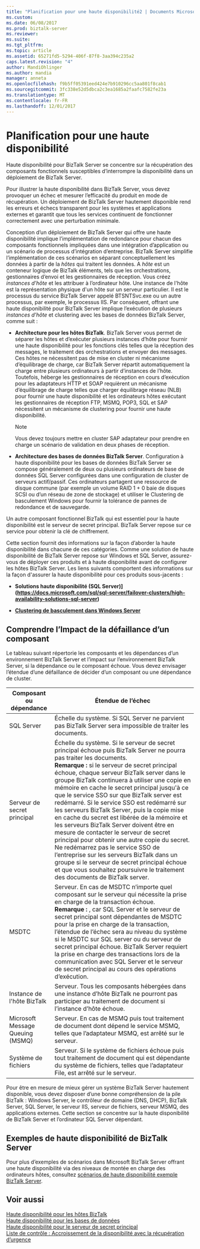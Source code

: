```yaml
---
title: "Planification pour une haute disponibilité2 | Documents Microsoft"
ms.custom: 
ms.date: 06/08/2017
ms.prod: biztalk-server
ms.reviewer: 
ms.suite: 
ms.tgt_pltfrm: 
ms.topic: article
ms.assetid: 65271fd5-5294-406f-87f8-3aa394c235a2
caps.latest.revision: "4"
author: MandiOhlinger
ms.author: mandia
manager: anneta
ms.openlocfilehash: f9b5ff05391eed424e7b910296cc5aa801f8cab1
ms.sourcegitcommit: 3fc338e52d5dbca2c3ea1685a2faafc7582fe23a
ms.translationtype: MT
ms.contentlocale: fr-FR
ms.lasthandoff: 12/01/2017
---
```

# <a name="planning-for-high-availability"></a>Planification pour une haute disponibilité
Haute disponibilité pour BizTalk Server se concentre sur la récupération des composants fonctionnels susceptibles d’interrompre la disponibilité dans un déploiement de BizTalk Server.  
  
 Pour illustrer la haute disponibilité dans BizTalk Server, vous devez provoquer un échec et mesurer l’efficacité du produit en mode de récupération. Un déploiement de BizTalk Server hautement disponible rend les erreurs et échecs transparent pour les systèmes et applications externes et garantit que tous les services continuent de fonctionner correctement avec une perturbation minimale.  
  
 Conception d’un déploiement de BizTalk Server qui offre une haute disponibilité implique l’implémentation de redondance pour chacun des composants fonctionnels impliquées dans une intégration d’application ou un scénario de processus d’intégration d’entreprise. BizTalk Server simplifie l’implémentation de ces scénarios en séparant conceptuellement les données à partir de la *hôtes* qui traitent les données. A *hôte* est un conteneur logique de BizTalk éléments, tels que les orchestrations, gestionnaires d’envoi et les gestionnaires de réception. Vous créez *instances d’hôte* et les attribuer à l’ordinateur hôte. Une instance de l'hôte est la représentation physique d'un hôte sur un serveur particulier. Il est le processus du service BizTalk Server appelé BTSNTSvc.exe ou un autre processus, par exemple, le processus IIS. Par conséquent, offrant une haute disponibilité pour BizTalk Server implique l’exécution de plusieurs *instances d’hôte* et clustering avec les bases de données BizTalk Server, comme suit :  
  
-   **Architecture pour les hôtes BizTalk**. BizTalk Server vous permet de séparer les hôtes et d’exécuter plusieurs instances d’hôte pour fournir une haute disponibilité pour les fonctions clés telles que la réception des messages, le traitement des orchestrations et envoyer des messages. Ces hôtes ne nécessitent pas de mise en cluster ni mécanisme d’équilibrage de charge, car BizTalk Server répartit automatiquement la charge entre plusieurs ordinateurs à partir d’instances de l’hôte. Toutefois, héberge les gestionnaires de réception en cours d’exécution pour les adaptateurs HTTP et SOAP requièrent un mécanisme d’équilibrage de charge telles que charger équilibrage réseau (NLB) pour fournir une haute disponibilité et les ordinateurs hôtes exécutant les gestionnaires de réception FTP, MSMQ, POP3, SQL et SAP nécessitent un mécanisme de clustering pour fournir une haute disponibilité.  
  
    > [!NOTE]  
    >  Vous devez toujours mettre en cluster SAP adaptateur pour prendre en charge un scénario de validation en deux phases de réception.  
  
-   **Architecture des bases de données BizTalk Server**. Configuration à haute disponibilité pour les bases de données BizTalk Server se compose généralement de deux ou plusieurs ordinateurs de base de données SQL Server configurées dans une configuration de cluster de serveurs actif/passif. Ces ordinateurs partagent une ressource de disque commune (par exemple un volume RAID 1 + 0 baie de disques SCSI ou d’un réseau de zone de stockage) et utiliser le Clustering de basculement Windows pour fournir la tolérance de pannes de redondance et de sauvegarde.  
  
 Un autre composant fonctionnel BizTalk qui est essentiel pour la haute disponibilité est le serveur de secret principal. BizTalk Server repose sur ce service pour obtenir la clé de chiffrement.  
  
 Cette section fournit des informations sur la façon d’aborder la haute disponibilité dans chacune de ces catégories. Comme une solution de haute disponibilité de BizTalk Server repose sur Windows et SQL Server, assurez-vous de déployer ces produits et à haute disponibilité avant de configurer les hôtes BizTalk Server. Les liens suivants comportent des informations sur la façon d'assurer la haute disponibilité pour ces produits sous-jacents :  
  
-   **Solutions haute disponibilité (SQL Server)] (https://docs.microsoft.com/sql/sql-server/failover-clusters/high-availability-solutions-sql-server)**  
  
-   **[Clustering de basculement dans Windows Server](https://docs.microsoft.com/windows-server/failover-clustering/failover-clustering-overview)**
  
## <a name="understanding-the-impact-of-a-component-failure"></a>Comprendre l’Impact de la défaillance d’un composant  
 Le tableau suivant répertorie les composants et les dépendances d’un environnement BizTalk Server et l’impact sur l’environnement BizTalk Server, si la dépendance ou le composant échoue. Vous devez envisager l’étendue d’une défaillance de décider d’un composant ou une dépendance de cluster.  
  
|Composant ou dépendance|Étendue de l’échec|  
|-----------------------------|----------------------|  
|SQL Server|Échelle du système. Si SQL Server ne parvient pas BizTalk Server sera impossible de traiter les documents.|  
|Serveur de secret principal|Échelle du système. Si le serveur de secret principal échoue puis BizTalk Server ne pourra pas traiter les documents. <br/>**Remarque :** si le serveur de secret principal échoue, chaque serveur BizTalk server dans le groupe BizTalk continuera à utiliser une copie en mémoire en cache le secret principal jusqu'à ce que le service SSO sur que BizTalk server est redémarré. Si le service SSO est redémarré sur les serveurs BizTalk Server, puis la copie mise en cache du secret est libérée de la mémoire et les serveurs BizTalk Server doivent être en mesure de contacter le serveur de secret principal pour obtenir une autre copie du secret. Ne redémarrez pas le service SSO de l’entreprise sur les serveurs BizTalk dans un groupe si le serveur de secret principal échoue et que vous souhaitez poursuivre le traitement des documents de BizTalk server.|  
|MSDTC|Serveur. En cas de MSDTC n’importe quel composant sur le serveur qui nécessite la prise en charge de la transaction échoue. <br/>**Remarque :** , car SQL Server et le serveur de secret principal sont dépendantes de MSDTC pour la prise en charge de la transaction, l’étendue de l’échec sera au niveau du système si le MSDTC sur SQL server ou du serveur de secret principal échoue. BizTalk Server requiert la prise en charge des transactions lors de la communication avec SQL Server et le serveur de secret principal au cours des opérations d’exécution.|  
|Instance de l'hôte BizTalk|Serveur. Tous les composants hébergées dans une instance d’hôte BizTalk ne pourront pas participer au traitement de document si l’instance d’hôte échoue.|  
|Microsoft Message Queuing (MSMQ)|Serveur. En cas de MSMQ puis tout traitement de document dont dépend le service MSMQ, telles que l’adaptateur MSMQ, est arrêté sur le serveur.|  
|Système de fichiers|Serveur. Si le système de fichiers échoue puis tout traitement de document qui est dépendante du système de fichiers, telles que l’adaptateur File, est arrêté sur le serveur.|  
  
 Pour être en mesure de mieux gérer un système BizTalk Server hautement disponible, vous devez disposer d’une bonne compréhension de la pile BizTalk : Windows Server, le contrôleur de domaine (DNS, DHCP), BizTalk Server, SQL Server, le serveur IIS, serveur de fichiers, serveur MSMQ, des applications externes. Cette section se concentre sur la haute disponibilité de BizTalk Server et l’ordinateur SQL Server dépendant.  
  
## <a name="biztalk-server-high-availability-examples"></a>Exemples de haute disponibilité de BizTalk Server  
 Pour plus d’exemples de scénarios dans Microsoft BizTalk Server offrant une haute disponibilité via des niveaux de montée en charge des ordinateurs hôtes, consultez [scénarios de haute disponibilité exemple BizTalk Server](../core/sample-biztalk-server-high-availability-scenarios.md).
  
## <a name="see-also"></a>Voir aussi  
 [Haute disponibilité pour les hôtes BizTalk](../technical-guides/high-availability-for-biztalk-hosts.md)   
 [Haute disponibilité pour les bases de données](../technical-guides/high-availability-for-databases.md)   
 [Haute disponibilité pour le serveur de secret principal](../technical-guides/high-availability-for-the-master-secret-server.md)   
 [Liste de contrôle : Accroissement de la disponibilité avec la récupération d’urgence](../technical-guides/checklist-increasing-availability-with-disaster-recovery.md)